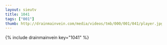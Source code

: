 ```yaml
--- 
layout: sieutv
title: 1041
tags: ["001"]
thumb: http://drainmainvein.com/media/videos/tmb/000/001/041/player.jpg
---
```

{% include drainmainvein key="1041" %} 
